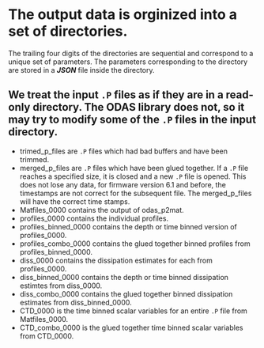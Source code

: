 # The output data is orginized into a set of directories.

The trailing four digits of the directories are sequential and correspond to a unique set of parameters. The parameters corresponding to the directory are stored in a ***JSON*** file inside the directory.

## We treat the input `.P` files as if they are in a read-only directory. The ODAS library does not, so it may try to modify some of the `.P` files in the input directory.

* trimed_p_files are `.P` files which had bad buffers and have been trimmed.
* merged_p_files are `.P` files which have been glued together. If a `.P` file reaches a specified size, it is closed and a new `.P` file is opened. This does not lose any data, for firmware version 6.1 and before, the timestamps are not correct for the subsequent file. The merged_p_files will have the correct time stamps.
* Matfiles_0000 contains the output of odas_p2mat.
* profiles_0000 contains the individual profiles.
* profiles_binned_0000 contains the depth or time binned version of profiles_0000.
* profiles_combo_0000 contains the glued together binned profiles from profiles_binned_0000.
* diss_0000 contains the dissipation estimates for each from profiles_0000.
* diss_binned_0000 contains the depth or time binned dissipation estimtes from diss_0000.
* diss_combo_0000 contains the glued together binned dissipation estimates from diss_binned_0000.
* CTD_0000 is the time binned scalar variables for an entire `.P` file from Matfiles_0000.
* CTD_combo_0000 is the glued together time binned scalar variables from CTD_0000.
